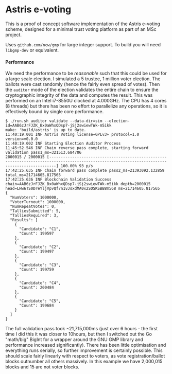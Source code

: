 # Astris e-voting

This is a proof of concept software implementation of the Astris e-voting scheme, designed for a minimal trust voting platform as part of an MSc project.

Uses `github.com/ncw/gmp` for large integer support. To build you will need `libgmp-dev` or equivalent.

#### Performance

We need the performance to be _reasonable_ such that this could be used for a large scale election. I simulated a 5 trustee, 1 million voter election. The ballots were cast randomly (hence the fairly even spread of votes). Then the `auditor` mode of the election validates the entire chain to ensure the cryptographic integrity of the data and computes the result.
This was performed on an Intel i7-8550U clocked at 4.000GHz. The CPU has 4 cores (8 threads) but there has been no effort to parallelize any operations, so it is effectively bound by single core performance.

```
$ ./run.sh auditor validate --data-dir=sim --election-id=AAB6zJrFJZK_Bx0aWhxQDsp7-jSj2swiewTWk-m5ikk
make: 'build/astris' is up to date.
11:40:19.001 INF Astris Voting license=GPLv3+ protocol=1.0 version=v0.0.0
11:40:19.002 INF Starting Election Auditor Process
11:45:52.546 INF Chain reverse pass complete, starting forward validation pass1_ms=321513.684706
2000015 / 2000015 [-----------------------------------------------------------------------------------------------------------------------------------------------] 100.00% 93 p/s
17:42:25.635 INF Chain forward pass complete pass2_ms=21393092.132859 total_ms=21714605.817565
17:42:25.636 INF Blockchain Validation Success chain=AAB6zJrFJZK_Bx0aWhxQDsp7-jSj2swiewTWk-m5ikk depth=2000015 head=LHw6TS0DreYljVpvQf7n1vJsxdMA0x2SOSKSBB8m568 ms=21714605.817565
{
  "NumVoters": 1000000,
  "VoterTurnout": 1000000,
  "NumRepeatVotes": 0,
  "TalliesSubmitted": 5,
  "TalliesRequired": 3,
  "Results": [
    {
      "Candidate": "C1",
      "Count": 199597
    },
    {
      "Candidate": "C2",
      "Count": 199497
    },
    {
      "Candidate": "C3",
      "Count": 199759
    },
    {
      "Candidate": "C4",
      "Count": 200484
    },
    {
      "Candidate": "C5",
      "Count": 199684
    }
  ]
}
```

The full validation pass took ~21,715,000ms (just over 6 hours - the first time I did this it was closer to 10hours, but then I switched out the Go "math/big" BigInt for a wrapper around the GNU GMP library and performance increased significantly).
There has been little optimisation and everything runs serially, so further improvement is certainly possible. This should scale fairly linearly with respect to voters, as vote registration/ballot blocks outnumber all others massively. In this example we have 2,000,015 blocks and 15 are not voter blocks.

